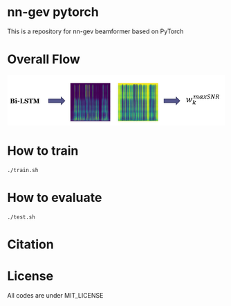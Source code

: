 # nn-gev pytorch
This is a repository for nn-gev beamformer based on PyTorch

# Overall Flow
<img src="overall.PNG">


# How to train
```
./train.sh
```
# How to evaluate
```
./test.sh
```
# Citation

# License
All codes are under MIT_LICENSE
